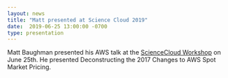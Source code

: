 ```yaml
---
layout: news
title: "Matt presented at Science Cloud 2019"
date:  2019-06-25 13:00:00 -0700
type: presentation
---
```


Matt Baughman presented his AWS talk at the [ScienceCloud Workshop](https://sites.google.com/view/sciencecloud2019) on June 25th. He presented Deconstructing the 2017 Changes to AWS Spot Market Pricing.
